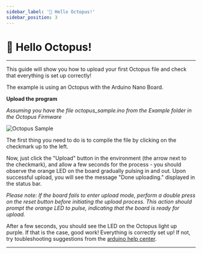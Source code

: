 ```yaml
---
sidebar_label: '👋 Hello Octopus!'
sidebar_position: 3
---
```


# 👋 Hello Octopus!

---

This guide will show you how to upload your first Octopus file and check that everything is set up correctly! 

The example is using an Octopus with the Arduino Nano Board.

**Upload the program**

*Assuming you have the file octopus_sample.ino from the Example folder in the Octopus Firmware*

![Octopus Sample](../../../static/img/electronics/octopus-examplefile.png)

The first thing you need to do is to compile the file by clicking on the checkmark up to the left. 

Now, just click the "Upload" button in the environment (the arrow next to the checkmark), and allow a few seconds for the process - you should observe the orange LED on the board gradually pulsing in and out. Upon successful upload, you will see the message "Done uploading." displayed in the status bar.

_Please note: If the board fails to enter upload mode, perform a double press on the reset button before initiating the upload process. This action should prompt the orange LED to pulse, indicating that the board is ready for upload._

After a few seconds, you should see the LED on the Octopus light up purple. If that is the case, good work! Everything is correctly set up! If not, try toubleshooting suggestions from the [arduino help center](https://support.arduino.cc/hc/en-us).

---
